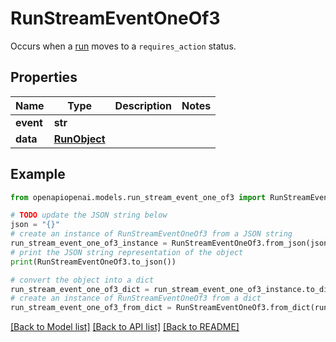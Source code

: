 # RunStreamEventOneOf3

Occurs when a [run](/docs/api-reference/runs/object) moves to a `requires_action` status.

## Properties

Name | Type | Description | Notes
------------ | ------------- | ------------- | -------------
**event** | **str** |  | 
**data** | [**RunObject**](RunObject.md) |  | 

## Example

```python
from openapiopenai.models.run_stream_event_one_of3 import RunStreamEventOneOf3

# TODO update the JSON string below
json = "{}"
# create an instance of RunStreamEventOneOf3 from a JSON string
run_stream_event_one_of3_instance = RunStreamEventOneOf3.from_json(json)
# print the JSON string representation of the object
print(RunStreamEventOneOf3.to_json())

# convert the object into a dict
run_stream_event_one_of3_dict = run_stream_event_one_of3_instance.to_dict()
# create an instance of RunStreamEventOneOf3 from a dict
run_stream_event_one_of3_from_dict = RunStreamEventOneOf3.from_dict(run_stream_event_one_of3_dict)
```
[[Back to Model list]](../README.md#documentation-for-models) [[Back to API list]](../README.md#documentation-for-api-endpoints) [[Back to README]](../README.md)


